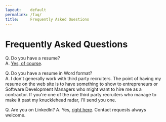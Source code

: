 ```yaml
---
layout:    default
permalink: /faq/
title:     Frequently Asked Questions
---
```


Frequently Asked Questions
===

Q. Do you have a resume?<br />
A. [Yes, of course](/resume/).

Q. Do you have a resume in Word format?<br/>
A. I don't generally work with third party recruiters.  The point of having my resume on the web site is to have something to show to entrepreneurs or Software Development Managers who might want to hire me as a contractor.  If you're one of the rare third party recruiters who manage to make it past my knucklehead radar, I'll send you one.

Q. Are you on LinkedIn?
A. Yes, [right here](https://www.linkedin.com/in/sacramentosoftware).  Contact requests always welcome.

